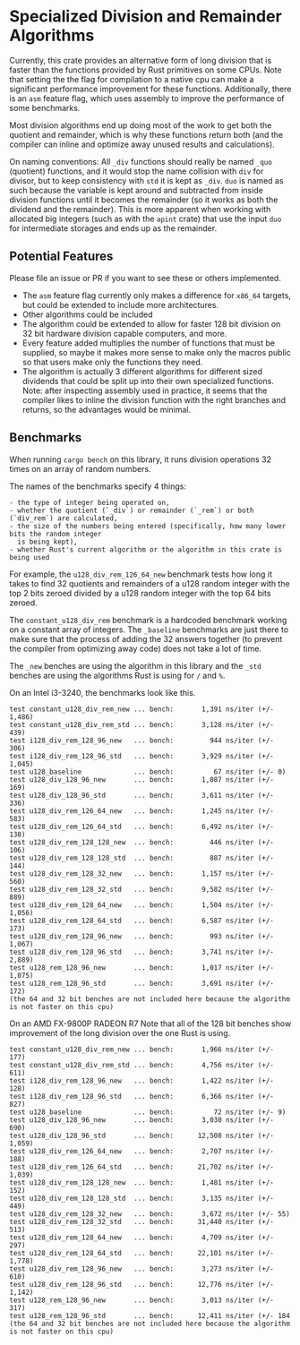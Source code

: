 # Specialized Division and Remainder Algorithms

Currently, this crate provides an alternative form of long division that is faster than the functions provided by Rust primitives on some CPUs.
Note that setting the the flag for compilation to a native cpu can make a significant performance improvement for these functions.
Additionally, there is an `asm` feature flag, which uses assembly to improve the performance of some benchmarks.

Most division algorithms end up doing most of the work to get both the quotient and remainder, which is why these functions return both (and the compiler can inline and optimize away unused results and calculations).

On naming conventions:
All `_div` functions should really be named `_quo` (quotient) functions, and it would stop the name collision with `div` for divisor, but to keep consistency with `std` it is kept as `_div`.
`duo` is named as such because the variable is kept around and subtracted from inside division functions until it becomes the remainder (so it works as both the dividend and the remainder). This is more apparent when working with allocated big integers (such as with the `apint` crate) that use the input `duo` for intermediate storages and ends up as the remainder.

## Potential Features

Please file an issue or PR if you want to see these or others implemented.

- The `asm` feature flag currently only makes a difference for `x86_64` targets, but could be extended to include more architectures.
- Other algorithms could be included
- The algorithm could be extended to allow for faster 128 bit division on 32 bit hardware division capable computers, and more.
- Every feature added multiplies the number of functions that must be supplied, so maybe it makes more sense to make only the macros public so that users make only the functions they need.
- The algorithm is actually 3 different algorithms for different sized dividends that could be split up into their own specialized functions. Note: after inspecting assembly used in practice, it seems that the compiler likes to inline the division function with the right branches and returns, so the advantages would be minimal.

## Benchmarks

When running `cargo bench` on this library, it runs division operations 32 times on an array of random numbers.

The names of the benchmarks specify 4 things:

    - the type of integer being operated on,
    - whether the quotient (`_div`) or remainder (`_rem`) or both (`div_rem`) are calculated,
    - the size of the numbers being entered (specifically, how many lower bits the random integer
      is being kept),
    - whether Rust's current algorithm or the algorithm in this crate is being used

For example, the `u128_div_rem_126_64_new` benchmark tests how long it takes to find 32 quotients
and remainders of a u128 random integer with the top 2 bits zeroed divided by a u128 random integer
with the top 64 bits zeroed.

The `constant_u128_div_rem` benchmark is a hardcoded benchmark working on a constant array of integers.
The `_baseline` benchmarks are just there to make sure that the process of adding the 32 answers together (to prevent the compiler from optimizing away code) does not take a lot of time.

The `_new` benches are using the algorithm in this library and the `_std` benches are using the algorithms Rust is using for `/` and `%`.

On an Intel i3-3240, the benchmarks look like this.

```
test constant_u128_div_rem_new ... bench:       1,391 ns/iter (+/- 1,486)
test constant_u128_div_rem_std ... bench:       3,128 ns/iter (+/- 439)
test i128_div_rem_128_96_new   ... bench:         944 ns/iter (+/- 306)
test i128_div_rem_128_96_std   ... bench:       3,929 ns/iter (+/- 1,045)
test u128_baseline             ... bench:          67 ns/iter (+/- 0)
test u128_div_128_96_new       ... bench:       1,087 ns/iter (+/- 169)
test u128_div_128_96_std       ... bench:       3,611 ns/iter (+/- 336)
test u128_div_rem_126_64_new   ... bench:       1,245 ns/iter (+/- 583)
test u128_div_rem_126_64_std   ... bench:       6,492 ns/iter (+/- 138)
test u128_div_rem_128_128_new  ... bench:         446 ns/iter (+/- 106)
test u128_div_rem_128_128_std  ... bench:         887 ns/iter (+/- 144)
test u128_div_rem_128_32_new   ... bench:       1,157 ns/iter (+/- 560)
test u128_div_rem_128_32_std   ... bench:       9,582 ns/iter (+/- 889)
test u128_div_rem_128_64_new   ... bench:       1,504 ns/iter (+/- 1,056)
test u128_div_rem_128_64_std   ... bench:       6,587 ns/iter (+/- 173)
test u128_div_rem_128_96_new   ... bench:         993 ns/iter (+/- 1,067)
test u128_div_rem_128_96_std   ... bench:       3,741 ns/iter (+/- 2,889)
test u128_rem_128_96_new       ... bench:       1,017 ns/iter (+/- 1,075)
test u128_rem_128_96_std       ... bench:       3,691 ns/iter (+/- 172)
(the 64 and 32 bit benches are not included here because the algorithm is not faster on this cpu)
```

On an AMD FX-9800P RADEON R7
Note that all of the 128 bit benches show improvement of the long division over the one Rust is using.

```
test constant_u128_div_rem_new ... bench:       1,966 ns/iter (+/- 177)
test constant_u128_div_rem_std ... bench:       4,756 ns/iter (+/- 611)
test i128_div_rem_128_96_new   ... bench:       1,422 ns/iter (+/- 128)
test i128_div_rem_128_96_std   ... bench:       6,366 ns/iter (+/- 827)
test u128_baseline             ... bench:          72 ns/iter (+/- 9)
test u128_div_128_96_new       ... bench:       3,030 ns/iter (+/- 690)
test u128_div_128_96_std       ... bench:      12,508 ns/iter (+/- 1,059)
test u128_div_rem_126_64_new   ... bench:       2,707 ns/iter (+/- 188)
test u128_div_rem_126_64_std   ... bench:      21,702 ns/iter (+/- 1,039)
test u128_div_rem_128_128_new  ... bench:       1,481 ns/iter (+/- 152)
test u128_div_rem_128_128_std  ... bench:       3,135 ns/iter (+/- 449)
test u128_div_rem_128_32_new   ... bench:       3,672 ns/iter (+/- 55)
test u128_div_rem_128_32_std   ... bench:      31,440 ns/iter (+/- 513)
test u128_div_rem_128_64_new   ... bench:       4,709 ns/iter (+/- 297)
test u128_div_rem_128_64_std   ... bench:      22,101 ns/iter (+/- 1,778)
test u128_div_rem_128_96_new   ... bench:       3,273 ns/iter (+/- 610)
test u128_div_rem_128_96_std   ... bench:      12,776 ns/iter (+/- 1,142)
test u128_rem_128_96_new       ... bench:       3,013 ns/iter (+/- 317)
test u128_rem_128_96_std       ... bench:      12,411 ns/iter (+/- 184
(the 64 and 32 bit benches are not included here because the algorithm is not faster on this cpu)
```

